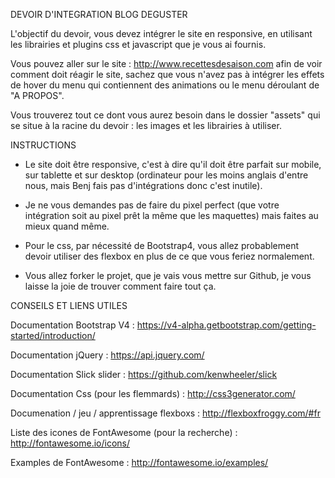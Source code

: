 DEVOIR D'INTEGRATION BLOG DEGUSTER

L'objectif du devoir, vous devez intégrer le site en 
responsive, en utilisant les librairies et plugins css et 
javascript que je vous ai fournis.

Vous pouvez aller sur le site :
http://www.recettesdesaison.com
afin de voir comment doit réagir le site, sachez que vous
n'avez pas à intégrer les effets de hover du menu qui 
contiennent des animations ou le menu déroulant de 
"A PROPOS".

Vous trouverez tout ce dont vous aurez besoin dans le dossier 
"assets" qui se situe à la racine du devoir : les images et 
les librairies à utiliser.



INSTRUCTIONS                                 

- 	Le site doit être responsive, c'est à dire qu'il doit être 
	parfait sur mobile, sur tablette et sur desktop (ordinateur 
	pour les moins anglais d'entre nous, mais Benj fais pas 
	d'intégrations donc c'est inutile).

-	Je ne vous demandes pas de faire du pixel perfect (que
	votre intégration soit au pixel prêt la même que les 
	maquettes) mais faites au mieux quand même.

-	Pour le css, par nécessité de Bootstrap4, vous allez 
	probablement devoir utiliser des flexbox en plus de ce que 
	vous feriez normalement.

-	Vous allez forker le projet, que je vais vous mettre sur Github,
	je vous laisse la joie de trouver comment faire tout ça.



CONSEILS ET LIENS UTILES

Documentation Bootstrap V4 : 
https://v4-alpha.getbootstrap.com/getting-started/introduction/

Documentation jQuery : 
https://api.jquery.com/

Documentation Slick slider : 
https://github.com/kenwheeler/slick

Documentation Css (pour les flemmards) : 
http://css3generator.com/

Documenation / jeu / apprentissage flexboxs : 
http://flexboxfroggy.com/#fr

Liste des icones de FontAwesome (pour la recherche) :
http://fontawesome.io/icons/

Examples de FontAwesome :
http://fontawesome.io/examples/